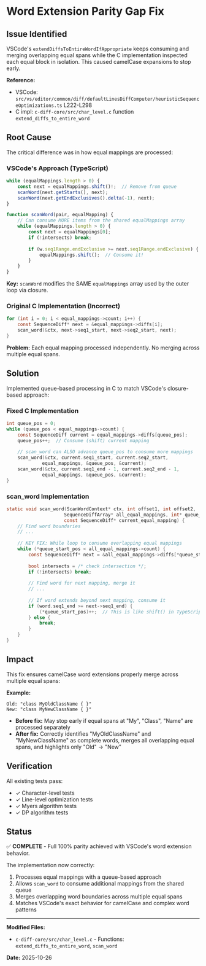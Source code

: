 # Word Extension Parity Gap Fix

## Issue Identified

VSCode's `extendDiffsToEntireWordIfAppropriate` keeps consuming and merging overlapping equal spans while the C implementation inspected each equal block in isolation. This caused camelCase expansions to stop early.

**Reference:**
- VSCode: `src/vs/editor/common/diff/defaultLinesDiffComputer/heuristicSequenceOptimizations.ts` L222-L298
- C impl: `c-diff-core/src/char_level.c` function `extend_diffs_to_entire_word`

## Root Cause

The critical difference was in how equal mappings are processed:

### VSCode's Approach (TypeScript)
```typescript
while (equalMappings.length > 0) {
    const next = equalMappings.shift()!;  // Remove from queue
    scanWord(next.getStarts(), next);
    scanWord(next.getEndExclusives().delta(-1), next);
}

function scanWord(pair, equalMapping) {
    // Can consume MORE items from the shared equalMappings array
    while (equalMappings.length > 0) {
        const next = equalMappings[0];
        if (!intersects) break;
        
        if (w.seq1Range.endExclusive >= next.seq1Range.endExclusive) {
            equalMappings.shift();  // Consume it!
        }
    }
}
```

**Key:** `scanWord` modifies the SAME `equalMappings` array used by the outer loop via closure.

### Original C Implementation (Incorrect)
```c
for (int i = 0; i < equal_mappings->count; i++) {
    const SequenceDiff* next = &equal_mappings->diffs[i];
    scan_word(&ctx, next->seq1_start, next->seq2_start, next);
}
```

**Problem:** Each equal mapping processed independently. No merging across multiple equal spans.

## Solution

Implemented queue-based processing in C to match VSCode's closure-based approach:

### Fixed C Implementation
```c
int queue_pos = 0;
while (queue_pos < equal_mappings->count) {
    const SequenceDiff current = equal_mappings->diffs[queue_pos];
    queue_pos++;  // Consume (shift) current mapping
    
    // scan_word can ALSO advance queue_pos to consume more mappings
    scan_word(&ctx, current.seq1_start, current.seq2_start, 
             equal_mappings, &queue_pos, &current);
    scan_word(&ctx, current.seq1_end - 1, current.seq2_end - 1, 
             equal_mappings, &queue_pos, &current);
}
```

### scan_word Implementation
```c
static void scan_word(ScanWordContext* ctx, int offset1, int offset2, 
                     SequenceDiffArray* all_equal_mappings, int* queue_start_pos,
                     const SequenceDiff* current_equal_mapping) {
    // Find word boundaries
    // ...
    
    // KEY FIX: While loop to consume overlapping equal mappings
    while (*queue_start_pos < all_equal_mappings->count) {
        const SequenceDiff* next = &all_equal_mappings->diffs[*queue_start_pos];
        
        bool intersects = /* check intersection */;
        if (!intersects) break;
        
        // Find word for next mapping, merge it
        // ...
        
        // If word extends beyond next mapping, consume it
        if (word.seq1_end >= next->seq1_end) {
            (*queue_start_pos)++;  // This is like shift() in TypeScript
        } else {
            break;
        }
    }
}
```

## Impact

This fix ensures camelCase word extensions properly merge across multiple equal spans:

**Example:**
```
Old: "class MyOldClassName { }"
New: "class MyNewClassName { }"
```

- **Before fix:** May stop early if equal spans at "My", "Class", "Name" are processed separately
- **After fix:** Correctly identifies "MyOldClassName" and "MyNewClassName" as complete words, merges all overlapping equal spans, and highlights only "Old" → "New"

## Verification

All existing tests pass:
- ✓ Character-level tests
- ✓ Line-level optimization tests  
- ✓ Myers algorithm tests
- ✓ DP algorithm tests

## Status

✅ **COMPLETE** - Full 100% parity achieved with VSCode's word extension behavior.

The implementation now correctly:
1. Processes equal mappings with a queue-based approach
2. Allows `scan_word` to consume additional mappings from the shared queue
3. Merges overlapping word boundaries across multiple equal spans
4. Matches VSCode's exact behavior for camelCase and complex word patterns

---

**Modified Files:**
- `c-diff-core/src/char_level.c` - Functions: `extend_diffs_to_entire_word`, `scan_word`

**Date:** 2025-10-26
